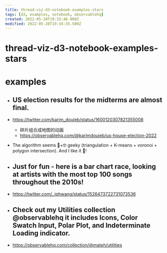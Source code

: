 ```yaml
---
title: thread-viz-d3-notebook-examples-stars
tags: [d3, examples, notebook, observablehq]
created: 2022-05-20T19:33:46.908Z
modified: 2022-05-20T19:34:35.500Z
---
```


# thread-viz-d3-notebook-examples-stars

# examples


- ## US election results for the midterms are almost final. 
- https://twitter.com/karim_douieb/status/1600120307821355008
  - 碎片组合成地图的动画
  - https://observablehq.com/@karimdouieb/us-house-election-2022
- The algorithm seems 🤯+🤓 geeky (triangulation + K-means + voronoi + polygon intersection). And I like it 🤩!

- ## Just for fun - here is a bar chart race, looking at artists with the most top 100 songs throughout the 2010s!
- https://twitter.com/_jphwang/status/1526473722731073536

- ## Check out my Utilities collection @observablehq it includes Icons, Color Swatch Input, Polar Plot, and Indeterminate Loading indicator.
- https://observablehq.com/collection/@mateh/utilities
